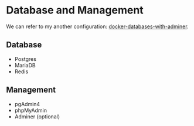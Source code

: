 # Database and Management

We can refer to my another configuration: [docker-databases-with-adminer](https://github.com/keer2345/docker-databases-with-adminer).

## Database
- Postgres
- MariaDB
- Redis

## Management
- pgAdmin4
- phpMyAdmin
- Adminer (optional)
